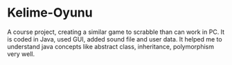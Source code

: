 # Kelime-Oyunu

A course project, creating a similar game to scrabble than can work in PC. It is coded in Java, used GUI, added
sound file and user data. It helped me to understand java concepts like abstract class, inheritance, polymorphism
very well.
